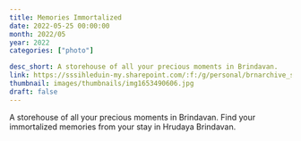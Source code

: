 ```yaml
---
title: Memories Immortalized
date: 2022-05-25 00:00:00
month: 2022/05
year: 2022
categories: ["photo"]

desc_short: A storehouse of all your precious moments in Brindavan.
link: https://sssihleduin-my.sharepoint.com/:f:/g/personal/brnarchive_sssihl_edu_in/EpriTsfeWrpIlmUYfcZlCEYBcmrKZJvdmCzWYrW02xraAw?e=pZd1jc
thumbnail: images/thumbnails/img1653490606.jpg
draft: false
---
```


A storehouse of all your precious moments in Brindavan. Find your immortalized memories from your stay in Hrudaya Brindavan.